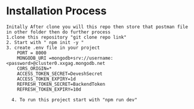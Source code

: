 # Installation Process 
    Initally After clone you will this repo then store that postman file in other folder then do further process 
    1.clone this repository "git clone repo link"
    2. Start with " npm init -y "
    3. create .env file in your project 
        PORT = 8000
        MONGODB_URI =mongodb+srv://username:<password>@cluster0.xxgag.mongodb.net
        CORS_ORIGIN=*
        ACCESS_TOKEN_SECRET=DeveshSecret
        ACCESS_TOKEN_EXPIRY=1d
        REFRESH_TOKEN_SECRET=BackendToken
        REFRESH_TOKEN_EXPIRY=10d

      4. To run this project start with "npm run dev"
